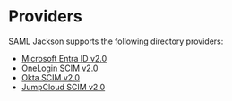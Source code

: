 # Providers

SAML Jackson supports the following directory providers:

- [Microsoft Entra ID v2.0](./azure)
- [OneLogin SCIM v2.0](./onelogin)
- [Okta SCIM v2.0](./okta)
- [JumpCloud SCIM v2.0](./jumpcloud)
